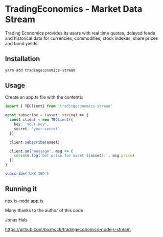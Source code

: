 # TradingEconomics - Market Data Stream

Trading Economics provides its users with real time quotes, delayed feeds and historical data for currencies, commodities, stock indexes, share prices and bond yields. 


## Installation

```bash
yarn add tradingeconomics-stream
```

## Usage

Create an app.ts file with the contents:


```typescript
import { TEClient} from 'tradingeconomics-stream'

const subscribe = (asset: string) => {
  const client = new TEClient({
    key: 'your-key',
    secret: 'your-secret',
  })

  client.subscribe(asset)

  client.on('message', msg => {
    console.log(`Got price for asset ${asset}:`, msg.price)
  })
}

subscribe('UKX:IND')
```


## Running it

npx ts-node app.ts



Many thanks to the author of this code

Jonas Hals

https://github.com/boxhock/tradingeconomics-nodejs-stream
